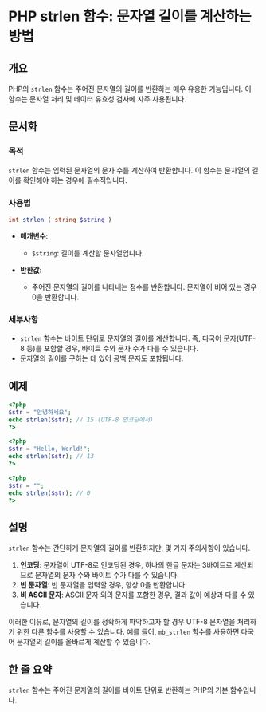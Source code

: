 <!--
Meta Description: # PHP strlen 함수: 문자열 길이를 계산하는 방법 ## 개요 PHP의 `strlen` 함수는 주어진 문자열의 길이를 반환하는 매우 유용한 기능입니다. 이 함수는 문자열 처리 및 데이터 유효성 검사에 자주 사용됩니다. ## 문서화 ### 목적 `strlen` 함...
Meta Keywords: 길이를, 문자열의, strlen, php, 함수는
-->

# PHP strlen 함수: 문자열 길이를 계산하는 방법

## 개요
PHP의 `strlen` 함수는 주어진 문자열의 길이를 반환하는 매우 유용한 기능입니다. 이 함수는 문자열 처리 및 데이터 유효성 검사에 자주 사용됩니다.

## 문서화

### 목적
`strlen` 함수는 입력된 문자열의 문자 수를 계산하여 반환합니다. 이 함수는 문자열의 길이를 확인해야 하는 경우에 필수적입니다.

### 사용법
```php
int strlen ( string $string )
```

- **매개변수**:
  - `$string`: 길이를 계산할 문자열입니다.

- **반환값**:
  - 주어진 문자열의 길이를 나타내는 정수를 반환합니다. 문자열이 비어 있는 경우 0을 반환합니다.

### 세부사항
- `strlen` 함수는 바이트 단위로 문자열의 길이를 계산합니다. 즉, 다국어 문자(UTF-8 등)를 포함할 경우, 바이트 수와 문자 수가 다를 수 있습니다.
- 문자열의 길이를 구하는 데 있어 공백 문자도 포함됩니다.

## 예제

```php
<?php
$str = "안녕하세요";
echo strlen($str); // 15 (UTF-8 인코딩에서)
?>
```

```php
<?php
$str = "Hello, World!";
echo strlen($str); // 13
?>
```

```php
<?php
$str = "";
echo strlen($str); // 0
?>
```

## 설명
`strlen` 함수는 간단하게 문자열의 길이를 반환하지만, 몇 가지 주의사항이 있습니다.

1. **인코딩**: 문자열이 UTF-8로 인코딩된 경우, 하나의 한글 문자는 3바이트로 계산되므로 문자열의 문자 수와 바이트 수가 다를 수 있습니다.
2. **빈 문자열**: 빈 문자열을 입력할 경우, 항상 0을 반환합니다.
3. **비 ASCII 문자**: ASCII 문자 외의 문자를 포함한 경우, 결과 값이 예상과 다를 수 있습니다.

이러한 이유로, 문자열의 길이를 정확하게 파악하고자 할 경우 UTF-8 문자열을 처리하기 위한 다른 함수를 사용할 수 있습니다. 예를 들어, `mb_strlen` 함수를 사용하면 다국어 문자열의 길이를 올바르게 계산할 수 있습니다.

## 한 줄 요약
`strlen` 함수는 주어진 문자열의 길이를 바이트 단위로 반환하는 PHP의 기본 함수입니다.